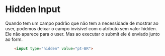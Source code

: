 # Hidden Input
Quando tem um campo padrão que não  tem a necessidade de mostrar ao user, podemos deixar o campo invisível
com o atributo sem valor hidden. Ele não aparece para o user. Mas ao executar o submit ele é enviado junto ao form.

~~~ html
    <input type="hidden" value="pt-BR">
~~~